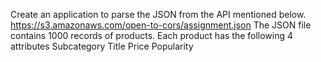 Create an application to parse the JSON from the API mentioned below.
https://s3.amazonaws.com/open-to-cors/assignment.json
The JSON file contains 1000 records of products. Each product has the following 4 attributes 
Subcategory
Title
Price
Popularity 
